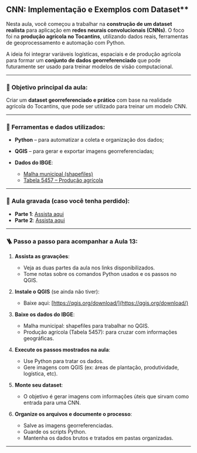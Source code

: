 ## CNN: Implementação e Exemplos com Dataset**

Nesta aula, você começou a trabalhar na **construção de um dataset realista** para aplicação em **redes neurais convolucionais (CNNs)**. O foco foi na **produção agrícola no Tocantins**, utilizando dados reais, ferramentas de geoprocessamento e automação com Python.

A ideia foi integrar variáveis logísticas, espaciais e de produção agrícola para formar um **conjunto de dados georreferenciado** que pode futuramente ser usado para treinar modelos de visão computacional.

---

### 📌 **Objetivo principal da aula:**

Criar um **dataset georreferenciado e prático** com base na realidade agrícola do Tocantins, que pode ser utilizado para treinar um modelo CNN.

---

### 🧰 **Ferramentas e dados utilizados:**

* **Python** – para automatizar a coleta e organização dos dados;
* **QGIS** – para gerar e exportar imagens georreferenciadas;
* **Dados do IBGE**:

  * [Malha municipal (shapefiles)](https://www.ibge.gov.br/geociencias/organizacao-do-territorio/malhas-territoriais/15774-malhas.html)
  * [Tabela 5457 – Produção agrícola](https://sidra.ibge.gov.br/tabela/5457)

---

### 🎥 **Aula gravada (caso você tenha perdido):**

* **Parte 1**: [Assista aqui](https://drive.google.com/file/d/1UeSSiuP_ILdL5WHE2OGfe6SAox9M1lKr/view)
* **Parte 2**: [Assista aqui](https://drive.google.com/file/d/1FhWKON8kydsRUeZzicHnlf06XUZU1536/view)

---

### 🪜 **Passo a passo para acompanhar a Aula 13:**

1. **Assista as gravações**:

   * Veja as duas partes da aula nos links disponibilizados.
   * Tome notas sobre os comandos Python usados e os passos no QGIS.

2. **Instale o QGIS** (se ainda não tiver):

   * Baixe aqui: [https://qgis.org/download/](https://qgis.org/download/)

3. **Baixe os dados do IBGE**:

   * Malha municipal: shapefiles para trabalhar no QGIS.
   * Produção agrícola (Tabela 5457): para cruzar com informações geográficas.

4. **Execute os passos mostrados na aula**:

   * Use Python para tratar os dados.
   * Gere imagens com QGIS (ex: áreas de plantação, produtividade, logística, etc).

5. **Monte seu dataset**:

   * O objetivo é gerar imagens com informações úteis que sirvam como entrada para uma CNN.

6. **Organize os arquivos e documente o processo**:

   * Salve as imagens georreferenciadas.
   * Guarde os scripts Python.
   * Mantenha os dados brutos e tratados em pastas organizadas.

---


